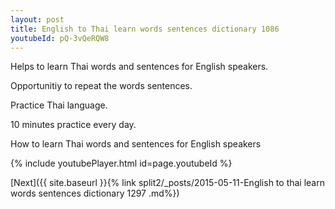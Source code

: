 ```yaml
---
layout: post
title: English to Thai learn words sentences dictionary 1086 
youtubeId: pQ-3vQeRQW8
---
```

 
 
Helps to learn Thai words and sentences for English speakers.

Opportunitiy to repeat the words sentences. 

Practice Thai language. 
 
10 minutes practice every day. 
 
How to learn Thai words and sentences for English speakers 
 
{% include youtubePlayer.html id=page.youtubeId %}
 
 
[Next]({{ site.baseurl }}{% link  split2/_posts/2015-05-11-English to thai learn words sentences dictionary 1297 .md%})
 
